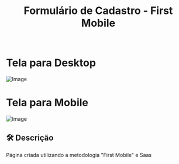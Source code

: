 <h1 align="center"> Formulário de Cadastro - First Mobile </h1>

<br><h1>Tela para Desktop</h1>
![Image](https://github.com/user-attachments/assets/fd686b3b-0639-4abe-9bfa-a1804d65800c)
<br><h1>Tela para Mobile</h1>
![Image](https://github.com/user-attachments/assets/19fb2383-924a-4996-a18b-a94d40cfa4ee)


## 🛠️ Descrição

Página criada utilizando a metodologia "First Mobile" e Saas
